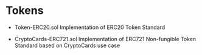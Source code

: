 # Tokens

- Token-ERC20.sol
Implementation of ERC20 Token Standard 

- CryptoCards-ERC721.sol 
Implementation of ERC721 Non-fungible Token Standard based on CryptoCards use case
